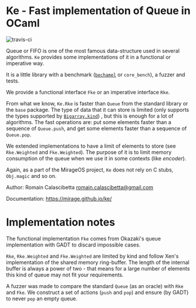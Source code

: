 Ke - Fast implementation of Queue in OCaml
==========================================

![travis-ci](https://travis-ci.org/mirage/ke.svg?banch=master)

Queue or FIFO is one of the most famous data-structure used in several
algorithms. `Ke` provides some implementations of it in a functional or
imperative way.

It is a little library with a benchmark
([`bechamel`](https://github.com/dinosaure/bechamel.git) or `core_bench`),
a fuzzer and tests.

We provide a functional interface `Fke` or an imperative interface `Rke`.

From what we know, `Ke.Rke` is faster than `Queue` from the
standard library or the `base` package. The type of data that it can store
is limited (only supports the types supported by [`Bigarray.kind`](https://v2.ocaml.org/releases/5.1/api/Bigarray.html#TYPEkind))
, but this is enough for a lot of algorithms. The fast
operations are: put some elements faster than a sequence of `Queue.push`, and
get some elements faster than a sequence of `Queue.pop`.

We extended implementations to have a limit of elements to store (see
`Rke.Weighted` and `Fke.Weighted`). The purpose of it is to limit memory
consumption of the queue when we use it in some contexts (like _encoder_).

Again, as a part of the MirageOS project, `Ke` does not rely on C stubs,
`Obj.magic` and so on.

Author: Romain Calascibetta <romain.calascibetta@gmail.com>

Documentation: https://mirage.github.io/ke/

Implementation notes
====================

The functional implementation `Fke` comes from Okazaki's queue
implementation with GADT to discard impossible cases.

`Rke`, `Rke.Weighted` and `Fke.Weighted` are limited by kind and follow Xen's
implementation of the shared memory ring-buffer. The length of the internal buffer
is always a power of two - that means for a large number of elements
this kind of queue may not fit your requirements.

A fuzzer was made to compare the standard `Queue` (as an oracle) with `Rke` and
`Fke`. We construct a set of actions (`push` and `pop`) and ensure (by GADT) to
never `pop` an empty queue.
